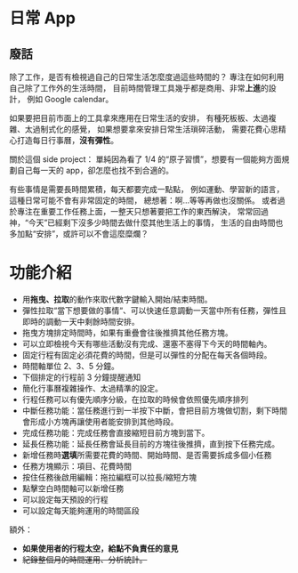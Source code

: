 # 日常 App

## 廢話

除了工作，是否有檢視過自己的日常生活怎麼度過這些時間的？
專注在如何利用自己除了工作外的生活時間，
目前時間管理工具幾乎都是商用、非常**上進**的設計，
例如 Google calendar。

如果要把目前市面上的工具拿來應用在日常生活的安排，
有種死板板、太過複雜、太過制式化的感覺，
如果想要拿來安排日常生活瑣碎活動，
需要花費心思精心打造每日行事曆，**沒有彈性**。

關於這個 side project：
單純因為看了 1/4 的“原子習慣”，想要有一個能夠方面規劃自己每一天的 app，卻怎麼也找不到合適的。

有些事情是需要長時間累積，每天都要完成一點點，
例如運動、學習新的語言，
這種日常可能不會有非常固定的時間，
總想著：啊...等等再做也沒關係。
或者過於專注在重要工作任務上面，一整天只想著要把工作的東西解決，
常常回過神，“今天”已經剩下沒多少時間去做什麼其他生活上的事情，
生活的自由時間也多加點“安排”，或許可以不會這麼糜爛？

# 功能介紹

- 用**拖曳、拉取**的動作來取代數字鍵輸入開始/結束時間。
- 彈性拉取“當下想要做的事情“、可以快速任意調動一天當中所有任務，彈性且即時的調動一天中剩餘時間安排。
- 拖曳方塊排定時間時，如果有重疊會往後推擠其他任務方塊。
- 可以立即檢視今天有哪些活動沒有完成、還塞不塞得下今天的時間軸內。
- 固定行程有固定必須花費的時間，但是可以彈性的分配在每天各個時段。
- 時間軸單位 2、3、5 分鐘。
- 下個排定的行程前 3 分鐘提醒通知
- 簡化行事曆複雜操作、太過精準的設定。
- 行程任務可以有優先順序分級，在拉取的時候會依照優先順序排列
- 中斷任務功能：當任務進行到一半按下中斷，會把目前方塊做切割，剩下時間會形成小方塊再讓使用者能安排到其他時段。
- 完成任務功能：完成任務會直接縮短目前方塊到當下。
- 延長任務功能：延長任務會延長目前的方塊往後推擠，直到按下任務完成。
- 新增任務時**選填**所需要花費的時間、開始時間、是否需要拆成多個小任務
- 任務方塊顯示：項目、花費時間
- 按住任務後啟用編輯：拖拉編框可以拉長/縮短方塊
- 點擊空白時間軸可以新增任務
- 可以設定每天預設的行程
- 可以設定每天能夠運用的時間區段

額外：

- **如果使用者的行程太空，給點不負責任的意見**
- ~~紀錄整個月的時間運用、分析統計。~~
